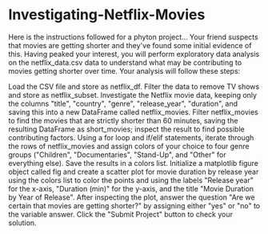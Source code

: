 # Investigating-Netflix-Movies
Here is the instructions followed for a phyton project...
Your friend suspects that movies are getting shorter and they've found some initial evidence of this. Having peaked your interest, you will perform exploratory data analysis on the netflix_data.csv data to understand what may be contributing to movies getting shorter over time. Your analysis will follow these steps:

Load the CSV file and store as netflix_df.
Filter the data to remove TV shows and store as netflix_subset.
Investigate the Netflix movie data, keeping only the columns "title", "country", "genre", "release_year", "duration", and saving this into a new DataFrame called netflix_movies.
Filter netflix_movies to find the movies that are strictly shorter than 60 minutes, saving the resulting DataFrame as short_movies; inspect the result to find possible contributing factors.
Using a for loop and if/elif statements, iterate through the rows of netflix_movies and assign colors of your choice to four genre groups ("Children", "Documentaries", "Stand-Up", and "Other" for everything else). Save the results in a colors list. Initialize a matplotlib figure object called fig and create a scatter plot for movie duration by release year using the colors list to color the points and using the labels "Release year" for the x-axis, "Duration (min)" for the y-axis, and the title "Movie Duration by Year of Release".
After inspecting the plot, answer the question "Are we certain that movies are getting shorter?" by assigning either "yes" or "no" to the variable answer.
Click the "Submit Project" button to check your solution.
